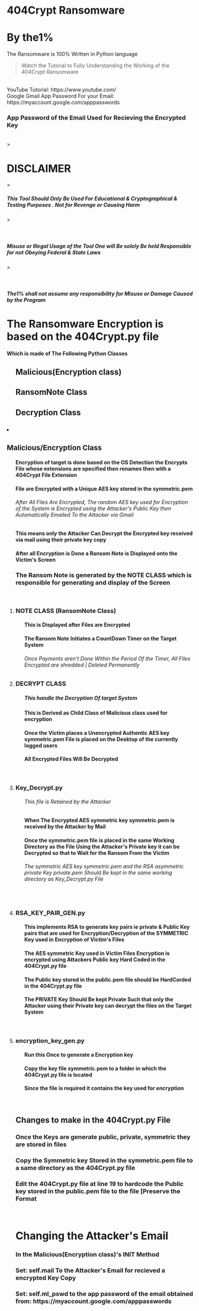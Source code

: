 <h1>404Crypt Ransomware</h1>
<h1>By the1%</h1>

The Ransomware is 100% Written in Python language
> Watch the Tutorial to Fully Understanding the Working of the 404Crypt Ransomware
</br>
YouTube Tutorial: https://www.youtube.com/
</br>
Google Gmail App Password For your Email: https://myaccount.google.com/apppasswords
<h3>App Password of the Email Used for Recieving the Encrypted Key</h3>
<br>
> <h1>DISCLAIMER</h1> 
> <h5>This Tool Should Only Be Used For Educational & Cryptographical & Testing Purposes . Not for Revenge or Causing Harm</h5>
> <h5><br><br>Misuse or Illegal Usage of the Tool One will Be solely Be held Responsible for not Obeying Federal & State Laws</h5>
> <h5><br><br>The1% shall not assume any responsibility for Misuse or Damage Caused by the Program</h5>


<h1> The Ransomware Encryption is based on the 404Crypt.py file</h1>

<h4>Which is  made of The Following Python Classes</h4>
<ol>
<h2>Malicious(Encryption class)</h2>
<h2>RansomNote Class</h2>
<h2>Decryption Class</h2>
</ol>


<h3><li><b><h3>Malicious/Encryption Class</h3></b></li></h3>
    <ol>
    <h4> Encryption of target is done based on the OS Detection the Encrypts  File whose  extensions are specified then renames then with a 404Crypt File Extension</h4>
    <h4>File are Encrypted with a Unique AES key stored in the symmetric.pem </h4>
    <h6>After All Files Are Encrypted, The random AES key used for Encryption of the System is Encrypted using the Attacker's Public Key then Automatically Emailed To the Attacker via Gmail</h6>
    <h4>This means only the Attacker Can Decrypt the Encrypted key received via mail using their private key copy</h4>
    <h4>After all Encryption is Done a Ransom Note is Displayed onto the Victim's Screen</h4>
    <h3>The Ransom Note is generated by the NOTE CLASS which is responsible for generating and display of the Screen</h3>
    
<br>
<li><b><h3>NOTE CLASS (RansomNote Class)</h3></b></li>
    <ol>
    <h4>This is Displayed after Files are Encrypted</h4>
    <h4>The Ransom Note Initiates a CountDown Timer on the Target System </h4>
    <h6>Once Payments aren't Done Within the Period Of the Timer, All Files Encrypted are shredded | Deleted Permanently</h6>
    </ol>


<li><b><h3>DECRYPT CLASS</b></h3></b></li> 
    <ol>
    <h5>This handle the Decryption Of target System </h5>
    <h4>This is Derived as Child Class of Malicious class used for encryption</h4>
    <h4>Once the Victim places a Unencrypted Authentic AES key symmetric.pem File is placed on the Desktop of the currently logged users</h4>
    <h4>All Encrypted Files Will Be Decrypted </h4>
    </ol>
    
    
    
<br>
<li><b><h3>Key_Decrypt.py</h3></b></li> 
    <ol>
    <h6>This file is Retained by the Attacker</h6>
    <h4>When The Encrypted AES symmetric key symmetric.pem is received by the Attacker by Mail</h4>
    <h4>Once the symmetric.pem file is placed in the same Working Directory as the File Using the Attacker's Private key it can be Decrypted so that to Wait for the Ransom From the Victim</h4>
    <h6>The symmetric AES key symmetric.pem and the RSA asymmetric private Key private.pem Should Be kept in the same working directory as Key_Decrypt.py File</h6>
    </ol>
    
    
<br>
<li><b><h3>RSA_KEY_PAIR_GEN.py</h3></b></li> 
    <ol>
    <h4>This implements RSA to generate key pairs ie private & Public Key pairs that are used for Encryption/Decryption of the SYMMETRIC Key used in Encryption of Victim's Files</h4>
    <h4>The AES symmetric Key used in Victim Files Encryption is encrypted using Attackers Public key Hard Coded in the 404Crypt.py file</h4>
    <h4>The Public key stored in the public.pem file should be HardCorded in the 404Crypt.py file</h4>    
    <h4>The PRIVATE Key Should Be kept Private Such that only the Attacker using their Private key can decrypt the files on the Target System</h4>
    </ol>

<br>
<li><b><h3>encryption_key_gen.py</h3></b></li>
    <ol>
    <h4>Run this Once to generate a Encryption key</h4>
    <h4>Copy the key file symmetric.pem to a folder in which the 404Crypt.py file is located</h4>
    <h4>Since the file is required it contains the key used for encryption</h4>
    </ol>
<br>
<h2>Changes to make in the 404Crypt.py File</h2>
<h3>Once the Keys are generate public, private, symmetric they are stored in files </h3>
<h3>Copy the Symmetric key Stored in the symmetric.pem file to a same directory as the 404Crypt.py file</h3>
<h3>Edit the 404Crypt.py file at line 19 to hardcode the Public key stored in the public.pem file to the file [Preserve the Format</h3>
<br>
<h1>Changing the Attacker's Email</h1>
<h3>In the Malicious(Encryption class)'s INIT Method </h3>
<h3>Set: self.mail To the Attacker's Email for recieved a encrypted Key Copy</h3>
<h3>Set: self.ml_pswd to the app password of the email obtained from: https://myaccount.google.com/apppasswords </h3>
